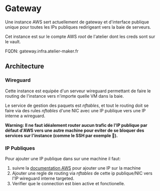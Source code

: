 # Gateway

Une instance AWS sert actuellement de gateway et d'interface publique
unique pour toutes les IPs publiques redirigeant vers la baie
de serveurs.

Cet instance est sur le compte AWS *root* de l'atelier dont les
creds sont sur le vault.

FQDN: gateway.infra.atelier-maker.fr

## Architecture

### Wireguard

Cette instance est equipée d'un serveur wireguard permettant de
faire le routing de l'instance vers n'importe quelle VM dans la baie.

Le service de gestion des paquets est *nftables*, et tout le routing
doit se faire via des rules *nftables* d'une NIC avec une IP publique
vers une IP interne a wireguard.

**Warning: Il ne faut idéalement router aucun trafic de l'IP publique par défaut d'AWS vers une autre machine pour eviter de se bloquer
des services sur l'instance (comme le SSH par exemple :eyes:).**


### IP Publiques

Pour ajouter une IP publique dans sur une machine il faut:

1. suivre la [documentation AWS](https://docs.aws.amazon.com/AWSEC2/latest/UserGuide/MultipleIP.html) pour ajouter une IP sur la machine
2. Ajouter une regle de routing via *nftables* de cette ip publique/NIC vers l'IP wireguard interne targeted.
3. Verifier que le connection est bien active et fonctionelle.
